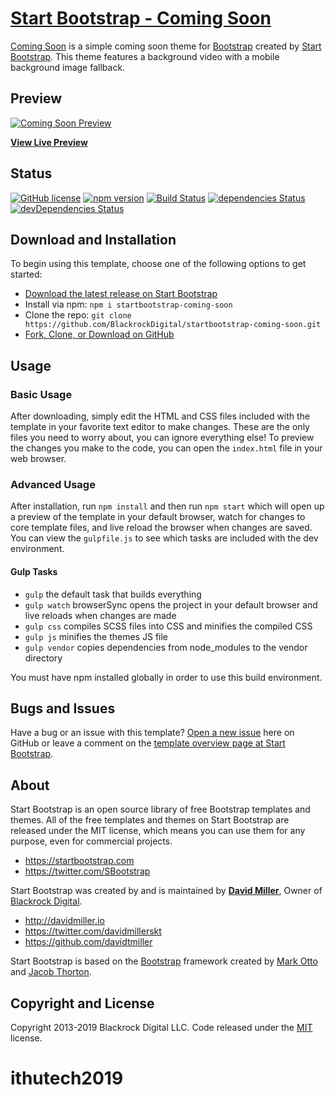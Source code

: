 # [Start Bootstrap - Coming Soon](https://startbootstrap.com/template-overviews/coming-soon/)

[Coming Soon](https://startbootstrap.com/template-overviews/coming-soon/) is a simple coming soon theme for [Bootstrap](http://getbootstrap.com/) created by [Start Bootstrap](http://startbootstrap.com/). This theme features a background video with a mobile background image fallback.

## Preview

[![Coming Soon Preview](https://startbootstrap.com/assets/img/screenshots/themes/coming-soon.png)](https://blackrockdigital.github.io/startbootstrap-coming-soon/)

**[View Live Preview](https://blackrockdigital.github.io/startbootstrap-coming-soon/)**

## Status

[![GitHub license](https://img.shields.io/badge/license-MIT-blue.svg)](https://raw.githubusercontent.com/BlackrockDigital/startbootstrap-coming-soon/master/LICENSE)
[![npm version](https://img.shields.io/npm/v/startbootstrap-coming-soon.svg)](https://www.npmjs.com/package/startbootstrap-coming-soon)
[![Build Status](https://travis-ci.org/BlackrockDigital/startbootstrap-coming-soon.svg?branch=master)](https://travis-ci.org/BlackrockDigital/startbootstrap-coming-soon)
[![dependencies Status](https://david-dm.org/BlackrockDigital/startbootstrap-coming-soon/status.svg)](https://david-dm.org/BlackrockDigital/startbootstrap-coming-soon)
[![devDependencies Status](https://david-dm.org/BlackrockDigital/startbootstrap-coming-soon/dev-status.svg)](https://david-dm.org/BlackrockDigital/startbootstrap-coming-soon?type=dev)

## Download and Installation

To begin using this template, choose one of the following options to get started:
* [Download the latest release on Start Bootstrap](https://startbootstrap.com/template-overviews/coming-soon/)
* Install via npm: `npm i startbootstrap-coming-soon`
* Clone the repo: `git clone https://github.com/BlackrockDigital/startbootstrap-coming-soon.git`
* [Fork, Clone, or Download on GitHub](https://github.com/BlackrockDigital/startbootstrap-coming-soon)

## Usage

### Basic Usage

After downloading, simply edit the HTML and CSS files included with the template in your favorite text editor to make changes. These are the only files you need to worry about, you can ignore everything else! To preview the changes you make to the code, you can open the `index.html` file in your web browser.

### Advanced Usage

After installation, run `npm install` and then run `npm start` which will open up a preview of the template in your default browser, watch for changes to core template files, and live reload the browser when changes are saved. You can view the `gulpfile.js` to see which tasks are included with the dev environment.

#### Gulp Tasks

- `gulp` the default task that builds everything
- `gulp watch` browserSync opens the project in your default browser and live reloads when changes are made
- `gulp css` compiles SCSS files into CSS and minifies the compiled CSS
- `gulp js` minifies the themes JS file
- `gulp vendor` copies dependencies from node_modules to the vendor directory

You must have npm installed globally in order to use this build environment.

## Bugs and Issues

Have a bug or an issue with this template? [Open a new issue](https://github.com/BlackrockDigital/startbootstrap-coming-soon/issues) here on GitHub or leave a comment on the [template overview page at Start Bootstrap](http://startbootstrap.com/template-overviews/coming-soon/).

## About

Start Bootstrap is an open source library of free Bootstrap templates and themes. All of the free templates and themes on Start Bootstrap are released under the MIT license, which means you can use them for any purpose, even for commercial projects.

* https://startbootstrap.com
* https://twitter.com/SBootstrap

Start Bootstrap was created by and is maintained by **[David Miller](http://davidmiller.io/)**, Owner of [Blackrock Digital](http://blackrockdigital.io/).

* http://davidmiller.io
* https://twitter.com/davidmillerskt
* https://github.com/davidtmiller

Start Bootstrap is based on the [Bootstrap](http://getbootstrap.com/) framework created by [Mark Otto](https://twitter.com/mdo) and [Jacob Thorton](https://twitter.com/fat).

## Copyright and License

Copyright 2013-2019 Blackrock Digital LLC. Code released under the [MIT](https://github.com/BlackrockDigital/startbootstrap-coming-soon/blob/gh-pages/LICENSE) license.
# ithutech2019
